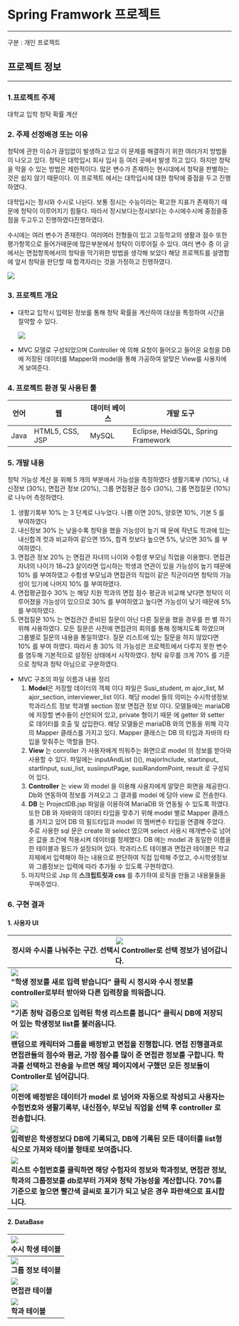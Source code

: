 # Spring Framwork 프로젝트

---

구분 : 개인 프로젝트

## 프로젝트 정보

---

### 1.프로젝트 주제

대학교 입학 청탁 확률 계산

### 2. 주제 선정배경 또는 이유

청탁에 관한 이슈가 끊임없이 발생하고 있고 이 문제를 해결하기 위한 여러가지 방법들이 나오고 있다. 청탁은 대학입시 회사 입사 등 여러 곳에서 발생 하고 있다. 하지만 청탁을 막을 수 있는 방법은 제한적이다. 많은 변수가 존재하는 현시대에서 청탁을 판별하는 것은 쉽지 않기 때문이다. 이 프로젝트 에서는 대학입시에 대한 청탁에 중점을 두고 진행하였다.

대학입시는 정시와 수시로 나뉜다. 보통 정시는 수능이라는 확고한 지표가 존재하기 때문에 청탁이 이루어지기 힘들다.
따라서 정시보다는정시보다는 수시에수시에 중점을중점을 두고두고 진행하였다진행하였다.

수시에는 여러 변수가 존재한다. 여러여러 전형들이 있고 고등학교의 생활과 점수 또한 평가항목으로 들어가때문에 많은부분에서 청탁이 이루어질 수 있다. 여러 변수 중 이 글에서는 면접항목에서의 청탁을 막기위한 방법을 생각해
보았다 해당 프로젝트를 설명함에 앞서 청탁을 판단할 때 합격자라는 것을 가정하고 진행하였다.

<img src="images/개발배경.png">

### 3. 프로젝트 개요

- 대학교 입학시 입력된 정보를 통해 청탁 확률을 계산하여 대상을 특정하여 시간을 절약할 수 있다.

  <img src="images/시스템구성도.png">

- MVC 모델로 구성되었으며 Controller 에 의해 요청이 들어오고 들어온 요청을 DB에 저장된 데이터를 Mapper와 model을 통해 가공하여 알맞은 View를 사용자에게 보여준다.

### 4. 프로젝트 환경 및 사용된 툴

| 언어 | 웹              | 데이터 베이스 | 개발 도구                           |
| ---- | --------------- | ------------- | ----------------------------------- |
| Java | HTML5, CSS, JSP | MySQL         | Eclipse, HeidiSQL, Spring Framework |

### 5. 개발 내용

청탁 가능성 계산 을 위해 5 개의 부분에서 가능성을 측정하였다 생활기록부 (10%), 내신정보 (30%), 면접관 정보 (20%), 그룹 면접평균 점수 (30%), 그룹 면접질문 (10%) 로 나누어 측정하였다.

1. 생활기록부 10% 는 3 단계로 나누었다. 나쁨 이면 20%, 양호면 10%, 기본 5 를 부여하였다
2. 내신정보 30% 는 낮을수록 청탁을 했을 가능성이 높기 때 문에 작년도 학과에 있는 내신합격 컷과 비교하여 같으면 15%, 합격 컷보다 높으면 5%, 낮으면 30% 를 부여하였다.
3. 면접관 정보 20% 는 면접관 자녀의 나이와 수험생 부모님 직업을 이용했다. 면접관 자녀의 나이가 18~23 살이라면 입시하는 학생과 연관이 있을 가능성이 높기 때문에 10% 를 부여하였고 수험생 부모님과 면접관의 직업이 같은 직군이라면 청탁의 가능성이 있기에 나머지 10% 를 부여하였다.
4. 면접평균점수 30% 는 해당 지원 학과의 면접 점수 평균과 비교해 낮다면 청탁이 이루어졌을 가능성이 있으므로 30% 를 부여하였고 높다면 가능성이 낮기 때문에 5% 를 부여하였다.
5. 면접질문 10% 는 면접관간 준비된 질문이 아닌 다른 질문을 했을 경우를 판 별 하기 위해 사용하였다. 모든 질문은 사전에 면접관의 회의를 통해 정해지도록 하였으며 그룹별로 질문의 내용을 통일하였다. 질문 리스트에 있는 질문을 하지 않았다면 10% 를 부여 하였다. 따라서 총 30% 의 가능성은 프로젝트에서 다루지 못한 변수를 염두해 기본적으로 설정된 상태에서 시작하였다. 청탁 유무를 크게 70% 를 기준으로 청탁과 청탁 아님으로 구분하였다.

- MVC 구조의 파일 이름과 내용 정리
  1. **Model**은 저장할 데이터의 객체 이다 파일은 Susi_student, m ajor_list, M ajor_section, interviewer_list 이다. 해당 model 들의 의미는 수시학생정보 학과리스트 정보 학과별 section 정보 면접관 정보 이다. 모델들에는 mariaDB 에 저장할 변수들이 선언되어 있고, private 형이기 때문
     에 getter 와 setter 로 데이터를 호출 및 삽입한다. 해당 모델들은 mariaDB 와의 연동을 위해 각각의 Mapper 클래스를 가지고 있다. Mapper 클래스는 DB 의 타입과 자바의 타입을 맞춰주는 역할을 한다.
  2. **View** 는 conroller 가 사용자에게 띄워주는 화면으로 model 의 정보를 받아와 사용할 수 있다. 파일에는 inputAndList ()(), majorInclude, startinput\_ startInput, susi_list, susiinputPage, susiRandomPoint, result 로 구성되어 있다.
  3. **Controller** 는 view 와 model 을 이용해 사용자에게 알맞은 화면을 제공한다. Db와 연동하여 정보를 가져오고 그 결과를 model 에 담아 view 로 전송한다.
  4. **DB** 는 ProjectDB.jsp 파일을 이용하여 MariaDB 와 연동될 수 있도록 하였다. 또한 DB 와 자바와의 데이터 타입을 맞추기 위해 model 별로 Mapper 클래스를 가지고 있어 DB 의 필드타입과 model 의 멤버변수 타입을 연결해 주었다. 주로 사용한 sql 문은 create 와 select 였으며 select 사용시 매개변수로 넘어온 값을 조건에 적용시켜 데이터를 정제했다. DB 에는 model 과 동일한 이름을 한 테이블과 필드가 설정되어 있다. 학과리스트 테이블과 면접관 테이블은 학교자체에서 입력해야 하는 내용으로 판단하여 직접 입력해 주었고, 수시학생정보와 그룹정보는 입력에 따라 추가될 수 있도록 구현하였다.
  5. 마지막으로 Jsp 의 **스크립트릿과 css** 를 추가하여 로직을 만들고 내용물들을 꾸며주었다.

### 6. 구현 결과

#### 1. 사용자 UI

| **<img src="images/r1.png"><br /> 정시와 수시를 나눠주는 구간. 선택시 Controller로 선택 정보가 넘어갑니다.**                                                                                                                                                             |
| ------------------------------------------------------------------------------------------------------------------------------------------------------------------------------------------------------------------------------------------------------------------------ |
| **<img src="images/r2.png"><br />"학생 정보를 새로 입력 받습니다" 클릭 시 정시와 수시 정보를 controller로부터 받아와 다른 입력창을 띄워줍니다.**                                                                                                                         |
| **<img src="images/r3.png"><br />"기존 청탁 검증으로 입력된 학생 리스트를 봅니다" 클릭시 DB에 저장되어 있는 학생정보 list를 불러옵니다.**                                                                                                                                |
| **<img src="images/r4.png"><br /> 랜덤으로 캐릭터와 그룹을 배정받고 면접을 진행합니다. 면접 진행결과로 면접관들의 점수와 폄균, 가장 점수를 많이 준 면접관 정보를 구합니다. 학과를 선택하고 전송을 누르면 해당 페이지에서 구했던 모든 정보들이 Controller로 넘어갑니다.** |
| **<img src="images/r5.png"><br />이전에 배정받은 데이터가 model 로 넘어와 자동으로 작성되고 사용자는 수험번호와 생활기록부, 내신점수, 부모님 직업을 선택 후 controller 로 전송합니다.**                                                                                  |
| **<img src="images/r6.png"><br />입력받은 학생정보다 DB에 기록되고, DB에 기록된 모든 데이터를 list형식으로 가져와 테이블 형태로 보여줍니다.**                                                                                                                            |
| **<img src="images/r7.png"><br />리스트 수험번호를 클릭하면 해당 수험자의 정보와 학과정보, 면접관 정보, 학과의 그룹정보를 db로부터 가져와 청탁 가능성을 계산합니다. 70%를 기준으로 높으면 빨간색 글씨로 표기가 되고 낮은 경우 파란색으로 표시합니다.**                   |

#### 2. DataBase

| **<img src="images/db1.png"><br />수시 학생 테이블**  |
| :---------------------------------------------------- |
| **<img src="images/db2.png"> <br />그룹 정보 테이블** |
| **<img src="images/db3.png"><br />면접관 테이블**     |
| **<img src="images/db4.png"><br />학과 테이블**       |
